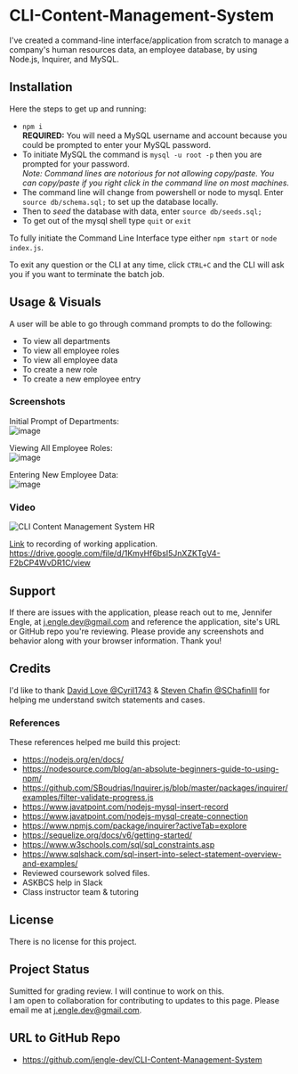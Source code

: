 # CLI-Content-Management-System
I've created a command-line interface/application from scratch to manage a company's human resources data, an employee database, by using Node.js, Inquirer, and MySQL.

## Installation
Here the steps to get up and running:
* `npm i` <br>
**REQUIRED:** You will need a MySQL username and account because you could be prompted to enter your MySQL password. 
* To initiate MySQL the command is `mysql -u root -p` then you are prompted for your password. <br>*Note: Command lines are notorious for not allowing copy/paste. You can copy/paste if you right click in the command line on most machines.*
* The command line will change from powershell or node to mysql. Enter `source db/schema.sql;` to set up the database locally. 
* Then to *seed* the database with data, enter `source db/seeds.sql;`
* To get out of the mysql shell type `quit` or `exit`

To fully initiate the Command Line Interface type either `npm start` or `node index.js`.

To exit any question or the CLI at any time, click `CTRL+C` and the CLI will ask you if you want to terminate the batch job. 

## Usage & Visuals
A user will be able to go through command prompts to do the following:

* To view all departments
* To view all employee roles
* To view all employee data
* To create a new role
* To create a new employee entry

### Screenshots
Initial Prompt of Departments: <br>
![image](https://user-images.githubusercontent.com/117794203/236326785-9300fdbd-dbad-4e63-9709-4724f0f9f931.png)

Viewing All Employee Roles: <br>
![image](https://user-images.githubusercontent.com/117794203/236327007-6d8c8747-563b-44cb-9e29-2e2418d325bc.png)

Entering New Employee Data: <br>
![image](https://user-images.githubusercontent.com/117794203/236327140-e783ea2a-f169-44e5-beb4-cde94b57bfaf.png)

### Video
![CLI Content Management System HR](https://user-images.githubusercontent.com/117794203/236331029-64875982-e134-4570-88e4-50b54c6ecdd8.gif)

<a href="https://drive.google.com/file/d/1KmyHf6bsI5JnXZKTgV4-F2bCP4WvDR1C/view">Link</a> to recording of working application. https://drive.google.com/file/d/1KmyHf6bsI5JnXZKTgV4-F2bCP4WvDR1C/view

## Support
If there are issues with the application, please reach out to me, Jennifer Engle, at j.engle.dev@gmail.com and reference the application, site's URL or GitHub repo you're reviewing. Please provide any screenshots and behavior along with your browser information. Thank you!

## Credits
I'd like to thank <a href="https://github.com/Cyril1743">David Love @Cyril1743</a> & <a href="https://github.com/SChafinIII">Steven Chafin @SChafinIII</a> for helping me understand switch statements and cases.

### References
These references helped me build this project:
* https://nodejs.org/en/docs/
* https://nodesource.com/blog/an-absolute-beginners-guide-to-using-npm/
* https://github.com/SBoudrias/Inquirer.js/blob/master/packages/inquirer/examples/filter-validate-progress.js
* https://www.javatpoint.com/nodejs-mysql-insert-record
* https://www.javatpoint.com/nodejs-mysql-create-connection
* https://www.npmjs.com/package/inquirer?activeTab=explore
* https://sequelize.org/docs/v6/getting-started/
* https://www.w3schools.com/sql/sql_constraints.asp
* https://www.sqlshack.com/sql-insert-into-select-statement-overview-and-examples/
* Reviewed coursework solved files.
* ASKBCS help in Slack
* Class instructor team & tutoring

## License
There is no license for this project.

## Project Status
Sumitted for grading review. I will continue to work on this. 
<br>I am open to collaboration for contributing to updates to this page. Please email me at j.engle.dev@gmail.com.

## URL to GitHub Repo
* https://github.com/jengle-dev/CLI-Content-Management-System
